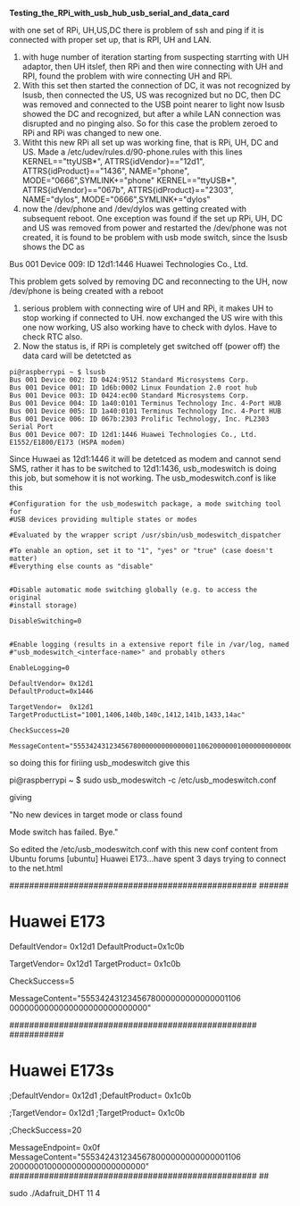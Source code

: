 **Testing_the_RPi_with_usb_hub_usb_serial_and_data_card**

with one set of RPi, UH,US,DC there is problem of ssh and ping if it is connected with proper set up, that is RPI, UH and LAN. 
1. with huge number of iteration starting from suspecting starrting with UH adaptor, then UH itslef, then RPi and then wire connecting with UH and RPI, found the problem with wire connecting UH and RPi. 
1. With this set then started the connection of DC, it was not recognized by lsusb, then connected the US, US was recognized but no DC, then DC was removed and connected to the USB point nearer to light now lsusb showed the DC and recognized, but after a while LAN connection was disrupted and no pinging also. So for this case the problem zeroed to RPi and RPi was changed to new one.
1. Witht this new RPi all set up was working fine, that is RPi, UH, DC and US. Made a /etc/udev/rules.d/90-phone.rules with this lines
KERNEL=="ttyUSB*", ATTRS{idVendor}=="12d1", ATTRS{idProduct}=="1436", NAME="phone", MODE="0666",SYMLINK+="phone"
KERNEL=="ttyUSB*", ATTRS{idVendor}=="067b", ATTRS{idProduct}=="2303", NAME="dylos", MODE="0666",SYMLINK+="dylos"
1. now the /dev/phone and /dev/dylos was getting created with subsequent reboot. One exception was found if the set up RPi, UH, DC and US was removed from power and restarted the /dev/phone was not created, it is found to be problem with usb mode switch, since the lsusb shows the DC as 

Bus 001 Device 009: ID 12d1:1446 Huawei Technologies Co., Ltd. 

This problem gets solved by removing DC and reconnecting to the UH, now /dev/phone is being created with a reboot
1. serious problem with connecting wire of UH and RPi, it makes UH to stop working if connected to UH. now exchanged the US wire with this one now working, US also working have to check with dylos. Have to check RTC also.
1. Now the status is, if RPi is completely get switched off (power off) the data card will be detetcted as 

```
pi@raspberrypi ~ $ lsusb
Bus 001 Device 002: ID 0424:9512 Standard Microsystems Corp. 
Bus 001 Device 001: ID 1d6b:0002 Linux Foundation 2.0 root hub
Bus 001 Device 003: ID 0424:ec00 Standard Microsystems Corp. 
Bus 001 Device 004: ID 1a40:0101 Terminus Technology Inc. 4-Port HUB
Bus 001 Device 005: ID 1a40:0101 Terminus Technology Inc. 4-Port HUB
Bus 001 Device 006: ID 067b:2303 Prolific Technology, Inc. PL2303 Serial Port
Bus 001 Device 007: ID 12d1:1446 Huawei Technologies Co., Ltd. E1552/E1800/E173 (HSPA modem)
```

Since Huwaei as 12d1:1446 it will be detetced as modem and cannot send SMS, rather it has to be switched to 12d1:1436, usb_modeswitch is doing this job, but somehow it is not working. The usb_modeswitch.conf is like this

```
#Configuration for the usb_modeswitch package, a mode switching tool for
#USB devices providing multiple states or modes

#Evaluated by the wrapper script /usr/sbin/usb_modeswitch_dispatcher

#To enable an option, set it to "1", "yes" or "true" (case doesn't matter)
#Everything else counts as "disable"


#Disable automatic mode switching globally (e.g. to access the original
#install storage)

DisableSwitching=0


#Enable logging (results in a extensive report file in /var/log, named
#"usb_modeswitch_<interface-name>" and probably others

EnableLogging=0

DefaultVendor= 0x12d1
DefaultProduct=0x1446

TargetVendor=  0x12d1
TargetProductList="1001,1406,140b,140c,1412,141b,1433,14ac"

CheckSuccess=20

MessageContent="55534243123456780000000000000011062000000100000000000000000000"
```

so doing this for firiing usb_modeswitch give this

pi@raspberrypi ~ $ sudo usb_modeswitch -c /etc/usb_modeswitch.conf

giving 

"No new devices in target mode or class found

Mode switch has failed. Bye."

So edited the /etc/usb_modeswitch.conf with this new conf content from Ubuntu forums [ubuntu] Huawei E173...have spent 3 days trying to connect to the net.html

################################################## ######
# Huawei E173

DefaultVendor= 0x12d1
DefaultProduct=0x1c0b

TargetVendor= 0x12d1
TargetProduct= 0x1c0b

CheckSuccess=5

MessageContent="5553424312345678000000000000001106 0000000000000000000000000000"

################################################## ###########

# Huawei E173s

;DefaultVendor= 0x12d1
;DefaultProduct= 0x1c0b

;TargetVendor= 0x12d1
;TargetProduct= 0x1c0b

;CheckSuccess=20

MessageEndpoint= 0x0f
MessageContent="5553424312345678000000000000001106 2000000100000000000000000000"
################################################## ##


sudo ./Adafruit_DHT 11 4
